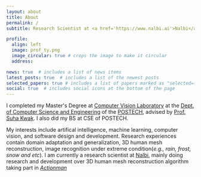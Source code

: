 ```yaml
---
layout: about
title: About
permalink: /
subtitle: Research Scientist at <a href='https://www.nalbi.ai'>Nalbi</a>

profile:
  align: left
  image: prof_ty.png
  image_circular: true # crops the image to make it circular
  address: 

news: true  # includes a list of news items
latest_posts: true  # includes a list of the newest posts
selected_papers: true # includes a list of papers marked as "selected={true}"
social: true  # includes social icons at the bottom of the page
---
```


I completed my Master's Degree at <a href='https://cvlab.postech.ac.kr'>Computer Vision Laboratory</a> at the <a href='https://cse.postech.ac.kr'>Dept. of Computer Science and Engineering</a> of the <a href='https://postech.ac.kr'>POSTECH</a>, advised by <a href='https://suhakwak.github.io'>Prof. Suha Kwak</a>. I also did my BS at CSE of POSTECH.

My interests include artifical intelligence, machine learning, computer vision, and software design and development.
Research experiences contain domain adaptation and generalization, 3D human mesh reconstruction, image recognition under extreme condition(*e.g., rain, frost, snow and etc*).
I am currently a research scientist at <a href='https://www.nalbi.ai'>Nalbi</a>, mainly doing research and development over 3D human mesh reconstruction algorithm taking part in *<a href='https://actionman.ai'>Actionman</a>*
